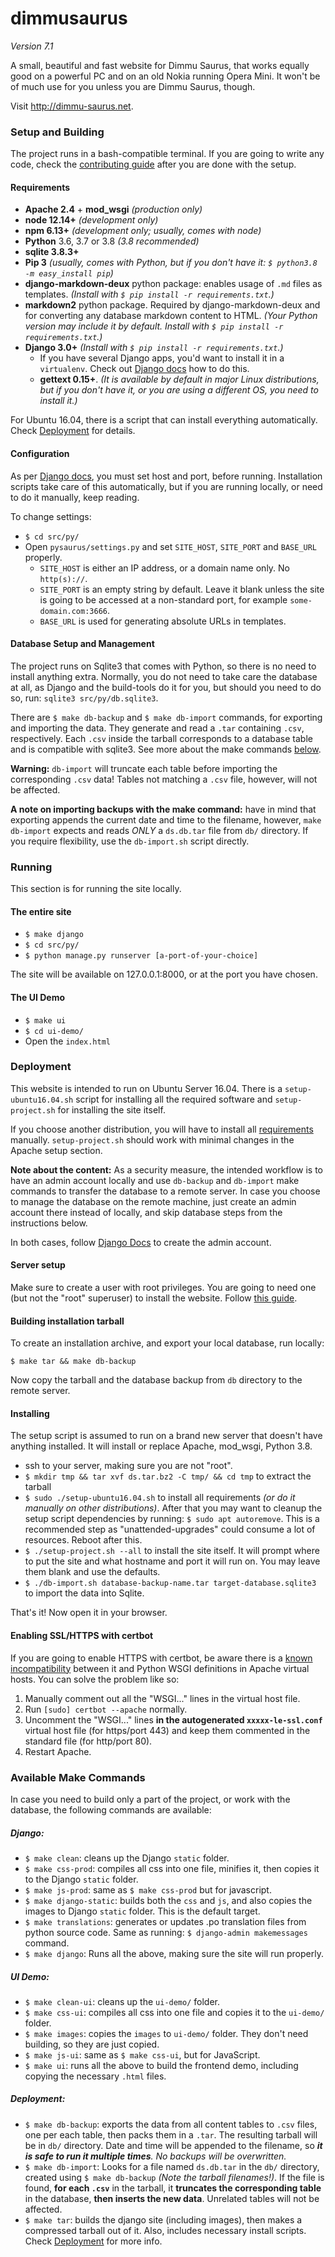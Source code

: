 # dimmusaurus
*Version 7.1*

A small, beautiful and fast website for Dimmu Saurus, that works equally good on a powerful PC and on an old Nokia running Opera Mini. It won't be of much use for you unless you are Dimmu Saurus, though.

Visit http://dimmu-saurus.net.

### Setup and Building
The project runs in a bash-compatible terminal. If you are going to write any code, check the [contributing guide](CONTRIBUTING.md) after you are done with the setup.

#### Requirements
* **Apache 2.4** + **mod_wsgi** _(production only)_
* **node 12.14+** _(development only)_
* **npm 6.13+** _(development only; usually, comes with node)_
* **Python** 3.6, 3.7 or 3.8 _(3.8 recommended)_
* **sqlite 3.8.3+**
* **Pip 3** _(usually, comes with Python, but if you don't have it: `$ python3.8 -m easy_install pip`)_
* **django-markdown-deux** python package: enables usage of `.md` files as templates. _(Install with `$ pip install -r requirements.txt`.)_
* **markdown2** python package. Required by django-markdown-deux and for converting any database markdown content to HTML. _(Your Python version may include it by default. Install with `$ pip install -r requirements.txt`.)_
* **Django 3.0+** _(Install with `$ pip install -r requirements.txt`.)_
  * If you have several Django apps, you'd want to install it in a `virtualenv`. Check out [Django docs](https://docs.djangoproject.com/en/3.0/intro/install/) how to do this.
  * **gettext 0.15+**. _(It is available by default in major Linux distributions, but if you don't have it, or you are using a different OS, you need to install it.)_

For Ubuntu 16.04, there is a script that can install everything automatically. Check [Deployment](#Deployment) for details.

#### Configuration
As per [Django docs](https://docs.djangoproject.com/en/3.0/topics/settings/), you must set host and port, before running. Installation scripts take care of this automatically, but if you are running locally, or need to do it manually, keep reading.

To change settings:
* `$ cd src/py/`
* Open `pysaurus/settings.py` and set `SITE_HOST`, `SITE_PORT` and `BASE_URL` properly.
  * `SITE_HOST` is either an IP address, or a domain name only. No `http(s)://`.
  * `SITE_PORT` is an empty string by default. Leave it blank unless the site is going to be accessed at a non-standard port, for example `some-domain.com:3666`.
  * `BASE_URL` is used for generating absolute URLs in templates.

#### Database Setup and Management
The project runs on Sqlite3 that comes with Python, so there is no need to install anything extra. Normally, you do not need to take care the database at all, as Django and the build-tools do it for you, but should you need to do so, run: `sqlite3 src/py/db.sqlite3`.

There are `$ make db-backup` and `$ make db-import` commands, for exporting and importing the data. They generate and read a `.tar` containing `.csv`, respectively. Each `.csv` inside the tarball corresponds to a database table and is compatible with sqlite3. See more about the make commands [below](#available-make-commands).

**Warning:** `db-import` will truncate each table before importing the corresponding `.csv` data! Tables not matching a `.csv` file, however, will not be affected.

**A note on importing backups with the make command:** have in mind that exporting appends the current date and time to the filename, however, `make db-import` expects and reads _ONLY_ a `ds.db.tar` file from `db/` directory. If you require flexibility, use the `db-import.sh` script directly.


### Running
This section is for running the site locally.

#### The entire site
* `$ make django`
* `$ cd src/py/`
* `$ python manage.py runserver [a-port-of-your-choice]`

The site will be available on 127.0.0.1:8000, or at the port you have chosen.

#### The UI Demo
* `$ make ui`
* `$ cd ui-demo/`
* Open the `index.html`


### Deployment
This website is intended to run on Ubuntu Server 16.04. There is a `setup-ubuntu16.04.sh` script for installing all the required software and `setup-project.sh` for installing the site itself.

If you choose another distribution, you will have to install all [requirements](#requirements) manually. `setup-project.sh` should work with minimal changes in the Apache setup section.

**Note about the content:** As a security measure, the intended workflow is to have an admin account locally and use `db-backup` and `db-import` make commands to transfer the database to a remote server. In case you choose to manage the database on the remote machine, just create an admin account there instead of locally, and skip database steps from the instructions below.

In both cases, follow [Django Docs](https://docs.djangoproject.com/en/3.0/intro/tutorial02/) to create the admin account.

#### Server setup
Make sure to create a user with root privileges. You are going to need one (but not the "root" superuser) to install the website. Follow [this guide](https://www.digitalocean.com/community/tutorials/initial-server-setup-with-centos-7).

#### Building installation tarball

To create an installation archive, and export your local database, run locally:
```
$ make tar && make db-backup
```

Now copy the tarball and the database backup from `db` directory to the remote server.

#### Installing
The setup script is assumed to run on a brand new server that doesn't have anything installed. It will install or replace Apache, mod_wsgi, Python 3.8.

* ssh to your server, making sure you are not "root".
* `$ mkdir tmp && tar xvf ds.tar.bz2 -C tmp/ && cd tmp` to extract the tarball
* `$ sudo ./setup-ubuntu16.04.sh` to install all requirements _(or do it manually on other distributions)_. After that you may want to cleanup the setup script dependencies by running: `$ sudo apt autoremove`. This is a recommended step as "unattended-upgrades" could consume a lot of resources. Reboot after this.
* `$ ./setup-project.sh --all` to install the site itself. It will prompt where to put the site and what hostname and port it will run on. You may leave them blank and use the defaults.
* `$ ./db-import.sh database-backup-name.tar target-database.sqlite3` to import the data into Sqlite.

That's it! Now open it in your browser.


#### Enabling SSL/HTTPS with certbot
If you are going to enable HTTPS with certbot, be aware there is a [known incompatibility](https://github.com/certbot/certbot/issues/4880) between it and Python WSGI definitions in Apache virtual hosts. You can solve the problem like so:
1. Manually comment out all the "WSGI..." lines in the virtual host file.
2. Run `[sudo] certbot --apache` normally.
3. Uncomment the "WSGI..." lines **in the autogenerated `xxxxx-le-ssl.conf`** virtual host file (for https/port 443) and keep them commented in the standard file (for http/port 80).
4. Restart Apache.


### Available Make Commands
In case you need to build only a part of the project, or work with the database, the following commands are available:

##### Django:
* `$ make clean`: cleans up the Django `static` folder.
* `$ make css-prod`: compiles all css into one file, minifies it, then copies it to the Django `static` folder.
* `$ make js-prod`: same as `$ make css-prod` but for javascript.
* `$ make django-static`: builds both the `css` and `js`, and also copies the images to Django `static` folder. This is the default target.
* `$ make translations`: generates or updates .po translation files from python source code. Same as running: `$ django-admin makemessages` command.
* `$ make django`: Runs all the above, making sure the site will run properly.

##### UI Demo:
* `$ make clean-ui`: cleans up the `ui-demo/` folder.
* `$ make css-ui`: compiles all css into one file and copies it to the `ui-demo/` folder.
* `$ make images`: copies the `images` to `ui-demo/` folder. They don't need building, so they are just copied.
* `$ make js-ui`: same as `$ make css-ui`, but for JavaScript.
* `$ make ui`: runs all the above to build the frontend demo, including copying the necessary `.html` files.

##### Deployment:
* `$ make db-backup`: exports the data from all content tables to `.csv` files, one per each table, then packs them in a `.tar`. The resulting tarball will be in `db/` directory. Date and time will be appended to the filename, so _**it is safe to run it multiple times**. No backups will be overwritten._
* `$ make db-import`: Looks for a file named `ds.db.tar` in the `db/` directory, created using `$ make db-backup` _(Note the tarball filenames!)_. If the file is found, **for each `.csv`** in the tarball, it **truncates the corresponding table** in the database, **then inserts the new data**. Unrelated tables will not be affected.
* `$ make tar`: builds the django site (including images), then makes a compressed tarball out of it. Also, includes necessary install scripts. Check [Deployment](#deployment) for more info.

